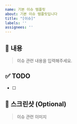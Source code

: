 ```yaml
---
name: 기본 이슈 템플릿
about: 기본 이슈 템플릿입니다
title: "[이슈]"
labels: ''
assignees: ''
---
```


## 🚀 내용
> 이슈 관련 내용을 입력해주세요.

## ✅ TODO
- [ ]

## 📸 스크린샷 (Optional)
> 이슈 관련 이미지